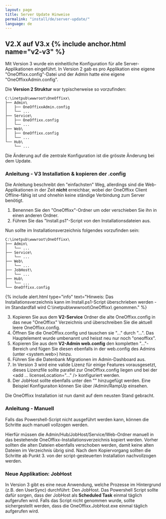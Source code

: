 ```yaml
---
layout: page
title: Server Update Hinweise
permalink: "install/de/server-update/"
language: de
---
```


## V2.X auf V3.x {% include anchor.html name="v2-v3" %}

Mit Version 3 wurde ein einheitliche Konfiguration für alle Server-Applikationen eingeführt. In Version 2 gab es pro Applikation eine eigene "OneOffixx.config"-Datei und der Admin hatte eine eigene "OneOffixxAdmin.config".

Die __Version 2 Struktur__ war typischerweise so vorzufinden:

    C:\inetpub\wwwroot\OneOffixx\
    ├── Admin\
    │   ├── OneOffixxAdmin.config
    │   └── ...
    ├── Service\
    │   ├── OneOffixx.config
    │   └── ...
    ├── Web\
    │   ├── OneOffixx.config
    │   └── ...
    └── Hub\
        └── ...

Die Änderung auf die zentrale Konfiguration ist die grösste Änderung bei dem Update.
		
### Anleitung - V3 Installation & kopieren der .config

Die Anleitung beschreibt den "einfachsten" Weg, allerdings sind die Web-Applikationen in der Zeit __nicht__ erreichbar, wobei der OneOffixx Client Offline-fähig ist und ohnehin keine ständige Verbindung zum Server benötigt.

1. Benennen Sie den "OneOffixx"-Ordner um oder verschieben Sie ihn in einen anderen Ordner.
2. Führen Sie das "Install.ps1"-Script von den Installationsdateien aus.

Nun sollte im Installationsverzeichnis folgendes vorzufinden sein:

    C:\inetpub\wwwroot\OneOffixx\
    ├── Admin\
    │   └── ...
    ├── Service\
    │   └── ...
    ├── Web\
    │   └── ...
    ├── JobHost\
    │   └── ...   
    ├── Hub\
    │   └── ...
    └── OneOffixx.config

{% include alert.html type="info" text="Hinweis: Das Installationsverzeichnis kann im Install.ps1-Script überschrieben werden - im Standardfall wird C:\inetpub\wwwroot\OneOffixx\ genommen." %}

3. Kopieren Sie aus dem __V2-Service__ Ordner die alte OneOffixx.config in das neue "OneOffixx" Verzeichnis und überschreiben Sie die aktuell leere OneOffixx.config. 
4. Öffnen Sie die OneOffixx.config und tauschen sie "<oneoffixxConfig>...</oneoffixxConfig>" durch "<oneoffixx>...</oneoffixx>". Das Hauptelement wurde umbenannt und heisst neu nur noch "oneoffixx".
5. Kopieren Sie aus dem __V2-Admin web.config__ den kompletten "<authorization>...</authorization>"-Bereich und fügen Sie diesen ebenfalls in der web.config des Admins (unter <system.web>) hinzu.
6. Führen Sie die Datenbank Migrationen im Admin-Dashboard aus. 
7. In Version 3 wird eine valide Lizenz für einige Features vorausgesetzt, dieses Lizenzfile sollte parallel zur OneOffixx.config liegen und bei der <datasources><add ...  licenseLocation="..." /></datasources> konfiguriert werden.
8. Der JobHost sollte ebenfalls unter den "<apps>" hinzugefügt werden. Eine Beispiel Konfiguraiton können Sie über /Admin/RampUp einsehen.

Die OneOffixx Installation ist nun damit auf dem neusten Stand gebracht.

### Anleitung - Manuell

Falls das Powershell-Script nicht ausgeführt werden kann, können die Schritte auch manuell vollzogen werden.

Hierfür müssen die Admin/Hub/JobHost/Service/Web-Ordner manuell in das bestehende OneOffixx-Installationsverzeichnis kopiert werden. Vorher sollten die alten Dateien ebenfalls verschoben werden, damit keine alten Dateien im Verzeichnis übrig sind.
Nach dem Kopiervorgang sollten die Schritte ab Punkt 3. von der script-gesteuerten Installation nachvollzogen werden.

### Neue Applikation: JobHost 

In Version 3 gibt es eine neue Anwendung, welche Prozesse im Hintergrund (z.B. den UserSync) durchführt: Den JobHost. 
Das Powershell Script sollte dafür sorgen, dass der JobHost als __Scheduled Task__ einmal täglich aufgerufen wird. Falls das Script nicht genommen wurde, sollte sichergestellt werden, dass die OneOffixx.JobHost.exe einmal täglich aufgerufen wird.

 
